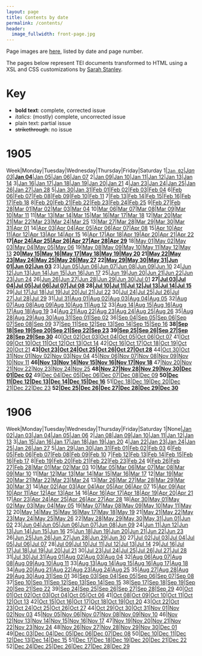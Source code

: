 ```yaml
---
layout: page
title: Contents by date
permalink: /contents/
header:
  image_fullwidth: front-page.jpg
---
```

Page images are [here](https://github.com/dig-eg-gaz/page-images), listed by date and page number.

The pages below represent TEI documents transformed to HTML using a XSL and CSS customizations by [Sarah Stanley](https://github.com/scstanley7).

# Key
- **bold text**: complete, corrected issue
- *italics*: (mostly) complete, uncorrected issue
- plain text: partial issue
- ~~strikethrough~~: no issue

# 1905

Week|Monday|Tuesday|Wednesday|Thursday|Friday|Saturday
1|[`Jan 02`](https://cdn.rawgit.com/dig-eg-gaz/content/master/1905-01-02.xml)|[*Jan 03*](https://cdn.rawgit.com/dig-eg-gaz/content/master/1905-01-03.xml)|[**Jan 04**](https://cdn.rawgit.com/dig-eg-gaz/content/master/1905-01-04.xml)|[Jan 05](https://cdn.rawgit.com/dig-eg-gaz/content/master/1905-01-05.xml)|[Jan 06](https://cdn.rawgit.com/dig-eg-gaz/content/master/1905-01-06.xml)|[Jan 07](https://cdn.rawgit.com/dig-eg-gaz/content/master/1905-01-07.xml)
2|[Jan 09](https://cdn.rawgit.com/dig-eg-gaz/content/master/1905-01-09.xml)|[Jan 10](https://cdn.rawgit.com/dig-eg-gaz/content/master/1905-01-10.xml)|[Jan 11](https://cdn.rawgit.com/dig-eg-gaz/content/master/1905-01-11.xml)|[Jan 12](https://cdn.rawgit.com/dig-eg-gaz/content/master/1905-01-12.xml)|[Jan 13](https://cdn.rawgit.com/dig-eg-gaz/content/master/1905-01-13.xml)|[Jan 14](https://cdn.rawgit.com/dig-eg-gaz/content/master/1905-01-14.xml)
3|[Jan 16](https://cdn.rawgit.com/dig-eg-gaz/content/master/1905-01-16.xml)|[Jan 17](https://cdn.rawgit.com/dig-eg-gaz/content/master/1905-01-17.xml)|[Jan 18](https://cdn.rawgit.com/dig-eg-gaz/content/master/1905-01-18.xml)|[Jan 19](https://cdn.rawgit.com/dig-eg-gaz/content/master/1905-01-19.xml)|[Jan 20](https://cdn.rawgit.com/dig-eg-gaz/content/master/1905-01-20.xml)|[Jan 21](https://cdn.rawgit.com/dig-eg-gaz/content/master/1905-01-21.xml)
4|[Jan 23](https://cdn.rawgit.com/dig-eg-gaz/content/master/1905-01-23.xml)|[Jan 24](https://cdn.rawgit.com/dig-eg-gaz/content/master/1905-01-24.xml)|[Jan 25](https://cdn.rawgit.com/dig-eg-gaz/content/master/1905-01-25.xml)|[Jan 26](https://cdn.rawgit.com/dig-eg-gaz/content/master/1905-01-26.xml)|[Jan 27](https://cdn.rawgit.com/dig-eg-gaz/content/master/1905-01-27.xml)|[Jan 28](https://cdn.rawgit.com/dig-eg-gaz/content/master/1905-01-28.xml)
5|[Jan 30](https://cdn.rawgit.com/dig-eg-gaz/content/master/1905-01-30.xml)|[Jan 31](https://cdn.rawgit.com/dig-eg-gaz/content/master/1905-01-31.xml)|[Feb 01](https://cdn.rawgit.com/dig-eg-gaz/content/master/1905-02-01.xml)|[Feb 02](https://cdn.rawgit.com/dig-eg-gaz/content/master/1905-02-02.xml)|[Feb 03](https://cdn.rawgit.com/dig-eg-gaz/content/master/1905-02-03.xml)|[Feb 04](https://cdn.rawgit.com/dig-eg-gaz/content/master/1905-02-04.xml)
6|[Feb 06](https://cdn.rawgit.com/dig-eg-gaz/content/master/1905-02-06.xml)|[Feb 07](https://cdn.rawgit.com/dig-eg-gaz/content/master/1905-02-07.xml)|[Feb 08](https://cdn.rawgit.com/dig-eg-gaz/content/master/1905-02-08.xml)|[Feb 09](https://cdn.rawgit.com/dig-eg-gaz/content/master/1905-02-09.xml)|[Feb 10](https://cdn.rawgit.com/dig-eg-gaz/content/master/1905-02-10.xml)|[Feb 11](https://cdn.rawgit.com/dig-eg-gaz/content/master/1905-02-11.xml)
7|[Feb 13](https://cdn.rawgit.com/dig-eg-gaz/content/master/1905-02-13.xml)|[Feb 14](https://cdn.rawgit.com/dig-eg-gaz/content/master/1905-02-14.xml)|[Feb 15](https://cdn.rawgit.com/dig-eg-gaz/content/master/1905-02-15.xml)|[Feb 16](https://cdn.rawgit.com/dig-eg-gaz/content/master/1905-02-16.xml)|[Feb 17](https://cdn.rawgit.com/dig-eg-gaz/content/master/1905-02-17.xml)|[Feb 18](https://cdn.rawgit.com/dig-eg-gaz/content/master/1905-02-18.xml)
8|[Feb 20](https://cdn.rawgit.com/dig-eg-gaz/content/master/1905-02-20.xml)|[Feb 21](https://cdn.rawgit.com/dig-eg-gaz/content/master/1905-02-21.xml)|[Feb 22](https://cdn.rawgit.com/dig-eg-gaz/content/master/1905-02-22.xml)|[Feb 23](https://cdn.rawgit.com/dig-eg-gaz/content/master/1905-02-23.xml)|[Feb 24](https://cdn.rawgit.com/dig-eg-gaz/content/master/1905-02-24.xml)|[Feb 25](https://cdn.rawgit.com/dig-eg-gaz/content/master/1905-02-25.xml)
9|[Feb 27](https://cdn.rawgit.com/dig-eg-gaz/content/master/1905-02-27.xml)|[Feb 28](https://cdn.rawgit.com/dig-eg-gaz/content/master/1905-02-28.xml)|[Mar 01](https://cdn.rawgit.com/dig-eg-gaz/content/master/1905-03-01.xml)|[Mar 02](https://cdn.rawgit.com/dig-eg-gaz/content/master/1905-03-02.xml)|[Mar 03](https://cdn.rawgit.com/dig-eg-gaz/content/master/1905-03-03.xml)|[Mar 04](https://cdn.rawgit.com/dig-eg-gaz/content/master/1905-03-04.xml)
10|[Mar 06](https://cdn.rawgit.com/dig-eg-gaz/content/master/1905-03-06.xml)|[Mar 07](https://cdn.rawgit.com/dig-eg-gaz/content/master/1905-03-07.xml)|[Mar 08](https://cdn.rawgit.com/dig-eg-gaz/content/master/1905-03-08.xml)|[Mar 09](https://cdn.rawgit.com/dig-eg-gaz/content/master/1905-03-09.xml)|[Mar 10](https://cdn.rawgit.com/dig-eg-gaz/content/master/1905-03-10.xml)|[Mar 11](https://cdn.rawgit.com/dig-eg-gaz/content/master/1905-03-11.xml)
11|[Mar 13](https://cdn.rawgit.com/dig-eg-gaz/content/master/1905-03-13.xml)|[Mar 14](https://cdn.rawgit.com/dig-eg-gaz/content/master/1905-03-14.xml)|[Mar 15](https://cdn.rawgit.com/dig-eg-gaz/content/master/1905-03-15.xml)|[Mar 16](https://cdn.rawgit.com/dig-eg-gaz/content/master/1905-03-16.xml)|[Mar 17](https://cdn.rawgit.com/dig-eg-gaz/content/master/1905-03-17.xml)|[Mar 18](https://cdn.rawgit.com/dig-eg-gaz/content/master/1905-03-18.xml)
12|[Mar 20](https://cdn.rawgit.com/dig-eg-gaz/content/master/1905-03-20.xml)|[Mar 21](https://cdn.rawgit.com/dig-eg-gaz/content/master/1905-03-21.xml)|[Mar 22](https://cdn.rawgit.com/dig-eg-gaz/content/master/1905-03-22.xml)|[Mar 23](https://cdn.rawgit.com/dig-eg-gaz/content/master/1905-03-23.xml)|[Mar 24](https://cdn.rawgit.com/dig-eg-gaz/content/master/1905-03-24.xml)|[Mar 25](https://cdn.rawgit.com/dig-eg-gaz/content/master/1905-03-25.xml)
13|[Mar 27](https://cdn.rawgit.com/dig-eg-gaz/content/master/1905-03-27.xml)|[Mar 28](https://cdn.rawgit.com/dig-eg-gaz/content/master/1905-03-28.xml)|[Mar 29](https://cdn.rawgit.com/dig-eg-gaz/content/master/1905-03-29.xml)|[Mar 30](https://cdn.rawgit.com/dig-eg-gaz/content/master/1905-03-30.xml)|[Mar 31](https://cdn.rawgit.com/dig-eg-gaz/content/master/1905-03-31.xml)|[Apr 01](https://cdn.rawgit.com/dig-eg-gaz/content/master/1905-04-01.xml)
14|[Apr 03](https://cdn.rawgit.com/dig-eg-gaz/content/master/1905-04-03.xml)|[Apr 04](https://cdn.rawgit.com/dig-eg-gaz/content/master/1905-04-04.xml)|[Apr 05](https://cdn.rawgit.com/dig-eg-gaz/content/master/1905-04-05.xml)|[Apr 06](https://cdn.rawgit.com/dig-eg-gaz/content/master/1905-04-06.xml)|[Apr 07](https://cdn.rawgit.com/dig-eg-gaz/content/master/1905-04-07.xml)|[Apr 08](https://cdn.rawgit.com/dig-eg-gaz/content/master/1905-04-08.xml)
15|[Apr 10](https://cdn.rawgit.com/dig-eg-gaz/content/master/1905-04-10.xml)|[Apr 11](https://cdn.rawgit.com/dig-eg-gaz/content/master/1905-04-11.xml)|[Apr 12](https://cdn.rawgit.com/dig-eg-gaz/content/master/1905-04-12.xml)|[Apr 13](https://cdn.rawgit.com/dig-eg-gaz/content/master/1905-04-13.xml)|[Apr 14](https://cdn.rawgit.com/dig-eg-gaz/content/master/1905-04-14.xml)|[Apr 15](https://cdn.rawgit.com/dig-eg-gaz/content/master/1905-04-15.xml)
16|[Apr 17](https://cdn.rawgit.com/dig-eg-gaz/content/master/1905-04-17.xml)|[Apr 18](https://cdn.rawgit.com/dig-eg-gaz/content/master/1905-04-18.xml)|[Apr 19](https://cdn.rawgit.com/dig-eg-gaz/content/master/1905-04-19.xml)|[Apr 20](https://cdn.rawgit.com/dig-eg-gaz/content/master/1905-04-20.xml)|[Apr 21](https://cdn.rawgit.com/dig-eg-gaz/content/master/1905-04-21.xml)|[Apr 22](https://cdn.rawgit.com/dig-eg-gaz/content/master/1905-04-22.xml)
**17|[Apr 24](https://cdn.rawgit.com/dig-eg-gaz/content/master/1905-04-24.xml)|[Apr 25](https://cdn.rawgit.com/dig-eg-gaz/content/master/1905-04-25.xml)|[Apr 26](https://cdn.rawgit.com/dig-eg-gaz/content/master/1905-04-26.xml)|[Apr 27](https://cdn.rawgit.com/dig-eg-gaz/content/master/1905-04-27.xml)|[Apr 28](https://cdn.rawgit.com/dig-eg-gaz/content/master/1905-04-28.xml)|[Apr 29](https://cdn.rawgit.com/dig-eg-gaz/content/master/1905-04-29.xml)**
18|[May 01](https://cdn.rawgit.com/dig-eg-gaz/content/master/1905-05-01.xml)|[May 02](https://cdn.rawgit.com/dig-eg-gaz/content/master/1905-05-02.xml)|[May 03](https://cdn.rawgit.com/dig-eg-gaz/content/master/1905-05-03.xml)|[May 04](https://cdn.rawgit.com/dig-eg-gaz/content/master/1905-05-04.xml)|[May 05](https://cdn.rawgit.com/dig-eg-gaz/content/master/1905-05-05.xml)|[May 06](https://cdn.rawgit.com/dig-eg-gaz/content/master/1905-05-06.xml)
19|[May 08](https://cdn.rawgit.com/dig-eg-gaz/content/master/1905-05-08.xml)|[May 09](https://cdn.rawgit.com/dig-eg-gaz/content/master/1905-05-09.xml)|[May 10](https://cdn.rawgit.com/dig-eg-gaz/content/master/1905-05-10.xml)|[May 11](https://cdn.rawgit.com/dig-eg-gaz/content/master/1905-05-11.xml)|[May 12](https://cdn.rawgit.com/dig-eg-gaz/content/master/1905-05-12.xml)|[May 13](https://cdn.rawgit.com/dig-eg-gaz/content/master/1905-05-13.xml)
**20|[May 15](https://cdn.rawgit.com/dig-eg-gaz/content/master/1905-05-15.xml)|[May 16](https://cdn.rawgit.com/dig-eg-gaz/content/master/1905-05-16.xml)|[May 17](https://cdn.rawgit.com/dig-eg-gaz/content/master/1905-05-17.xml)|[May 18](https://cdn.rawgit.com/dig-eg-gaz/content/master/1905-05-18.xml)|[May 19](https://cdn.rawgit.com/dig-eg-gaz/content/master/1905-05-19.xml)|[May 20](https://cdn.rawgit.com/dig-eg-gaz/content/master/1905-05-20.xml)
21|[May 22](https://cdn.rawgit.com/dig-eg-gaz/content/master/1905-05-22.xml)|[May 23](https://cdn.rawgit.com/dig-eg-gaz/content/master/1905-05-23.xml)|[May 24](https://cdn.rawgit.com/dig-eg-gaz/content/master/1905-05-24.xml)|[May 25](https://cdn.rawgit.com/dig-eg-gaz/content/master/1905-05-25.xml)|[May 26](https://cdn.rawgit.com/dig-eg-gaz/content/master/1905-05-26.xml)|[May 27](https://cdn.rawgit.com/dig-eg-gaz/content/master/1905-05-27.xml)
22|[May 29](https://cdn.rawgit.com/dig-eg-gaz/content/master/1905-05-29.xml)|[May 30](https://cdn.rawgit.com/dig-eg-gaz/content/master/1905-05-30.xml)|[May 31](https://cdn.rawgit.com/dig-eg-gaz/content/master/1905-05-31.xml)|[Jun 01](https://cdn.rawgit.com/dig-eg-gaz/content/master/1905-06-01.xml)|[Jun 02](https://cdn.rawgit.com/dig-eg-gaz/content/master/1905-06-02.xml)|[Jun 03](https://cdn.rawgit.com/dig-eg-gaz/content/master/1905-06-03.xml)**
23|[Jun 05](https://cdn.rawgit.com/dig-eg-gaz/content/master/1905-06-05.xml)|[Jun 06](https://cdn.rawgit.com/dig-eg-gaz/content/master/1905-06-06.xml)|[Jun 07](https://cdn.rawgit.com/dig-eg-gaz/content/master/1905-06-07.xml)|[Jun 08](https://cdn.rawgit.com/dig-eg-gaz/content/master/1905-06-08.xml)|[Jun 09](https://cdn.rawgit.com/dig-eg-gaz/content/master/1905-06-09.xml)|[Jun 10](https://cdn.rawgit.com/dig-eg-gaz/content/master/1905-06-10.xml)
24|[Jun 12](https://cdn.rawgit.com/dig-eg-gaz/content/master/1905-06-12.xml)|[Jun 13](https://cdn.rawgit.com/dig-eg-gaz/content/master/1905-06-13.xml)|[Jun 14](https://cdn.rawgit.com/dig-eg-gaz/content/master/1905-06-14.xml)|[Jun 15](https://cdn.rawgit.com/dig-eg-gaz/content/master/1905-06-15.xml)|[Jun 16](https://cdn.rawgit.com/dig-eg-gaz/content/master/1905-06-16.xml)|[Jun 17](https://cdn.rawgit.com/dig-eg-gaz/content/master/1905-06-17.xml)
25|[Jun 19](https://cdn.rawgit.com/dig-eg-gaz/content/master/1905-06-19.xml)|[Jun 20](https://cdn.rawgit.com/dig-eg-gaz/content/master/1905-06-20.xml)|[Jun 21](https://cdn.rawgit.com/dig-eg-gaz/content/master/1905-06-21.xml)|[Jun 22](https://cdn.rawgit.com/dig-eg-gaz/content/master/1905-06-22.xml)|[Jun 23](https://cdn.rawgit.com/dig-eg-gaz/content/master/1905-06-23.xml)|[Jun 24](https://cdn.rawgit.com/dig-eg-gaz/content/master/1905-06-24.xml)
26|[Jun 26](https://cdn.rawgit.com/dig-eg-gaz/content/master/1905-06-26.xml)|[Jun 27](https://cdn.rawgit.com/dig-eg-gaz/content/master/1905-06-27.xml)|[Jun 28](https://cdn.rawgit.com/dig-eg-gaz/content/master/1905-06-28.xml)|[Jun 29](https://cdn.rawgit.com/dig-eg-gaz/content/master/1905-06-29.xml)|[Jun 30](https://cdn.rawgit.com/dig-eg-gaz/content/master/1905-06-30.xml)|[Jul 01](https://cdn.rawgit.com/dig-eg-gaz/content/master/1905-07-01.xml)
**27|[Jul 03](https://cdn.rawgit.com/dig-eg-gaz/content/master/1905-07-03.xml)|[Jul 04](https://cdn.rawgit.com/dig-eg-gaz/content/master/1905-07-04.xml)|[Jul 05](https://cdn.rawgit.com/dig-eg-gaz/content/master/1905-07-05.xml)|[Jul 06](https://cdn.rawgit.com/dig-eg-gaz/content/master/1905-07-06.xml)|[Jul 07](https://cdn.rawgit.com/dig-eg-gaz/content/master/1905-07-07.xml)|[Jul 08](https://cdn.rawgit.com/dig-eg-gaz/content/master/1905-07-08.xml)
28|[Jul 10](https://cdn.rawgit.com/dig-eg-gaz/content/master/1905-07-10.xml)|[Jul 11](https://cdn.rawgit.com/dig-eg-gaz/content/master/1905-07-11.xml)|[Jul 12](https://cdn.rawgit.com/dig-eg-gaz/content/master/1905-07-12.xml)|[Jul 13](https://cdn.rawgit.com/dig-eg-gaz/content/master/1905-07-13.xml)|[Jul 14](https://cdn.rawgit.com/dig-eg-gaz/content/master/1905-07-14.xml)|[Jul 15](https://cdn.rawgit.com/dig-eg-gaz/content/master/1905-07-15.xml)**
29|[Jul 17](https://cdn.rawgit.com/dig-eg-gaz/content/master/1905-07-17.xml)|[Jul 18](https://cdn.rawgit.com/dig-eg-gaz/content/master/1905-07-18.xml)|[Jul 19](https://cdn.rawgit.com/dig-eg-gaz/content/master/1905-07-19.xml)|[Jul 20](https://cdn.rawgit.com/dig-eg-gaz/content/master/1905-07-20.xml)|[Jul 21](https://cdn.rawgit.com/dig-eg-gaz/content/master/1905-07-21.xml)|[Jul 22](https://cdn.rawgit.com/dig-eg-gaz/content/master/1905-07-22.xml)
30|[Jul 24](https://cdn.rawgit.com/dig-eg-gaz/content/master/1905-07-24.xml)|[Jul 25](https://cdn.rawgit.com/dig-eg-gaz/content/master/1905-07-25.xml)|[Jul 26](https://cdn.rawgit.com/dig-eg-gaz/content/master/1905-07-26.xml)|[Jul 27](https://cdn.rawgit.com/dig-eg-gaz/content/master/1905-07-27.xml)|[Jul 28](https://cdn.rawgit.com/dig-eg-gaz/content/master/1905-07-28.xml)|[Jul 29](https://cdn.rawgit.com/dig-eg-gaz/content/master/1905-07-29.xml)
31|[Jul 31](https://cdn.rawgit.com/dig-eg-gaz/content/master/1905-07-31.xml)|[Aug 01](https://cdn.rawgit.com/dig-eg-gaz/content/master/1905-08-01.xml)|[Aug 02](https://cdn.rawgit.com/dig-eg-gaz/content/master/1905-08-02.xml)|[Aug 03](https://cdn.rawgit.com/dig-eg-gaz/content/master/1905-08-03.xml)|[Aug 04](https://cdn.rawgit.com/dig-eg-gaz/content/master/1905-08-04.xml)|[Aug 05](https://cdn.rawgit.com/dig-eg-gaz/content/master/1905-08-05.xml)
32|[Aug 07](https://cdn.rawgit.com/dig-eg-gaz/content/master/1905-08-07.xml)|[Aug 08](https://cdn.rawgit.com/dig-eg-gaz/content/master/1905-08-08.xml)|[Aug 09](https://cdn.rawgit.com/dig-eg-gaz/content/master/1905-08-09.xml)|[Aug 10](https://cdn.rawgit.com/dig-eg-gaz/content/master/1905-08-10.xml)|[Aug 11](https://cdn.rawgit.com/dig-eg-gaz/content/master/1905-08-11.xml)|[Aug 12](https://cdn.rawgit.com/dig-eg-gaz/content/master/1905-08-12.xml)
33|[Aug 14](https://cdn.rawgit.com/dig-eg-gaz/content/master/1905-08-14.xml)|[Aug 15](https://cdn.rawgit.com/dig-eg-gaz/content/master/1905-08-15.xml)|[Aug 16](https://cdn.rawgit.com/dig-eg-gaz/content/master/1905-08-16.xml)|[Aug 17](https://cdn.rawgit.com/dig-eg-gaz/content/master/1905-08-17.xml)|[Aug 18](https://cdn.rawgit.com/dig-eg-gaz/content/master/1905-08-18.xml)|[Aug 19](https://cdn.rawgit.com/dig-eg-gaz/content/master/1905-08-19.xml)
34|[Aug 21](https://cdn.rawgit.com/dig-eg-gaz/content/master/1905-08-21.xml)|[Aug 22](https://cdn.rawgit.com/dig-eg-gaz/content/master/1905-08-22.xml)|[Aug 23](https://cdn.rawgit.com/dig-eg-gaz/content/master/1905-08-23.xml)|[Aug 24](https://cdn.rawgit.com/dig-eg-gaz/content/master/1905-08-24.xml)|[Aug 25](https://cdn.rawgit.com/dig-eg-gaz/content/master/1905-08-25.xml)|[Aug 26](https://cdn.rawgit.com/dig-eg-gaz/content/master/1905-08-26.xml)
35|[Aug 28](https://cdn.rawgit.com/dig-eg-gaz/content/master/1905-08-28.xml)|[Aug 29](https://cdn.rawgit.com/dig-eg-gaz/content/master/1905-08-29.xml)|[Aug 30](https://cdn.rawgit.com/dig-eg-gaz/content/master/1905-08-30.xml)|[Aug 31](https://cdn.rawgit.com/dig-eg-gaz/content/master/1905-08-31.xml)|[Sep 01](https://cdn.rawgit.com/dig-eg-gaz/content/master/1905-09-01.xml)|[Sep 02](https://cdn.rawgit.com/dig-eg-gaz/content/master/1905-09-02.xml)
36|[Sep 04](https://cdn.rawgit.com/dig-eg-gaz/content/master/1905-09-04.xml)|[Sep 05](https://cdn.rawgit.com/dig-eg-gaz/content/master/1905-09-05.xml)|[Sep 06](https://cdn.rawgit.com/dig-eg-gaz/content/master/1905-09-06.xml)|[Sep 07](https://cdn.rawgit.com/dig-eg-gaz/content/master/1905-09-07.xml)|[Sep 08](https://cdn.rawgit.com/dig-eg-gaz/content/master/1905-09-08.xml)|[Sep 09](https://cdn.rawgit.com/dig-eg-gaz/content/master/1905-09-09.xml)
37|[Sep 11](https://cdn.rawgit.com/dig-eg-gaz/content/master/1905-09-11.xml)|[Sep 12](https://cdn.rawgit.com/dig-eg-gaz/content/master/1905-09-12.xml)|[Sep 13](https://cdn.rawgit.com/dig-eg-gaz/content/master/1905-09-13.xml)|[Sep 14](https://cdn.rawgit.com/dig-eg-gaz/content/master/1905-09-14.xml)|[Sep 15](https://cdn.rawgit.com/dig-eg-gaz/content/master/1905-09-15.xml)|[Sep 16](https://cdn.rawgit.com/dig-eg-gaz/content/master/1905-09-16.xml)
**38|[Sep 18](https://cdn.rawgit.com/dig-eg-gaz/content/master/1905-09-18.xml)|[Sep 19](https://cdn.rawgit.com/dig-eg-gaz/content/master/1905-09-19.xml)|[Sep 20](https://cdn.rawgit.com/dig-eg-gaz/content/master/1905-09-20.xml)|[Sep 21](https://cdn.rawgit.com/dig-eg-gaz/content/master/1905-09-21.xml)|[Sep 22](https://cdn.rawgit.com/dig-eg-gaz/content/master/1905-09-22.xml)|[Sep 23](https://cdn.rawgit.com/dig-eg-gaz/content/master/1905-09-23.xml)
39|[Sep 25](https://cdn.rawgit.com/dig-eg-gaz/content/master/1905-09-25.xml)|[Sep 26](https://cdn.rawgit.com/dig-eg-gaz/content/master/1905-09-26.xml)|[Sep 27](https://cdn.rawgit.com/dig-eg-gaz/content/master/1905-09-27.xml)|[Sep 28](https://cdn.rawgit.com/dig-eg-gaz/content/master/1905-09-28.xml)|[Sep 29](https://cdn.rawgit.com/dig-eg-gaz/content/master/1905-09-29.xml)|[Sep 30](https://cdn.rawgit.com/dig-eg-gaz/content/master/1905-09-30.xml)**
40|[Oct 02](https://cdn.rawgit.com/dig-eg-gaz/content/master/1905-10-02.xml)|[Oct 03](https://cdn.rawgit.com/dig-eg-gaz/content/master/1905-10-03.xml)|[Oct 04](https://cdn.rawgit.com/dig-eg-gaz/content/master/1905-10-04.xml)|[Oct 05](https://cdn.rawgit.com/dig-eg-gaz/content/master/1905-10-05.xml)|[Oct 06](https://cdn.rawgit.com/dig-eg-gaz/content/master/1905-10-06.xml)|[Oct 07](https://cdn.rawgit.com/dig-eg-gaz/content/master/1905-10-07.xml)
41|[Oct 09](https://cdn.rawgit.com/dig-eg-gaz/content/master/1905-10-09.xml)|[Oct 10](https://cdn.rawgit.com/dig-eg-gaz/content/master/1905-10-10.xml)|[Oct 11](https://cdn.rawgit.com/dig-eg-gaz/content/master/1905-10-11.xml)|[Oct 12](https://cdn.rawgit.com/dig-eg-gaz/content/master/1905-10-12.xml)|[Oct 13](https://cdn.rawgit.com/dig-eg-gaz/content/master/1905-10-13.xml)|[Oct 14](https://cdn.rawgit.com/dig-eg-gaz/content/master/1905-10-14.xml)
42|[Oct 16](https://cdn.rawgit.com/dig-eg-gaz/content/master/1905-10-16.xml)|[Oct 17](https://cdn.rawgit.com/dig-eg-gaz/content/master/1905-10-17.xml)|[Oct 18](https://cdn.rawgit.com/dig-eg-gaz/content/master/1905-10-18.xml)|[Oct 19](https://cdn.rawgit.com/dig-eg-gaz/content/master/1905-10-19.xml)|[Oct 20](https://cdn.rawgit.com/dig-eg-gaz/content/master/1905-10-20.xml)|[Oct 21](https://cdn.rawgit.com/dig-eg-gaz/content/master/1905-10-21.xml)
**43|[Oct 23](https://cdn.rawgit.com/dig-eg-gaz/content/master/1905-10-23.xml)|[Oct 24](https://cdn.rawgit.com/dig-eg-gaz/content/master/1905-10-24.xml)|[Oct 25](https://cdn.rawgit.com/dig-eg-gaz/content/master/1905-10-25.xml)|[Oct 26](https://cdn.rawgit.com/dig-eg-gaz/content/master/1905-10-26.xml)|[Oct 27](https://cdn.rawgit.com/dig-eg-gaz/content/master/1905-10-27.xml)|[Oct 28](https://cdn.rawgit.com/dig-eg-gaz/content/master/1905-10-28.xml)**
44|[Oct 30](https://cdn.rawgit.com/dig-eg-gaz/content/master/1905-10-30.xml)|[Oct 31](https://cdn.rawgit.com/dig-eg-gaz/content/master/1905-10-31.xml)|[Nov 01](https://cdn.rawgit.com/dig-eg-gaz/content/master/1905-11-01.xml)|[Nov 02](https://cdn.rawgit.com/dig-eg-gaz/content/master/1905-11-02.xml)|[Nov 03](https://cdn.rawgit.com/dig-eg-gaz/content/master/1905-11-03.xml)|[Nov 04](https://cdn.rawgit.com/dig-eg-gaz/content/master/1905-11-04.xml)
45|[Nov 06](https://cdn.rawgit.com/dig-eg-gaz/content/master/1905-11-06.xml)|[Nov 07](https://cdn.rawgit.com/dig-eg-gaz/content/master/1905-11-07.xml)|[Nov 08](https://cdn.rawgit.com/dig-eg-gaz/content/master/1905-11-08.xml)|[Nov 09](https://cdn.rawgit.com/dig-eg-gaz/content/master/1905-11-09.xml)|[Nov 10](https://cdn.rawgit.com/dig-eg-gaz/content/master/1905-11-10.xml)|[Nov 11](https://cdn.rawgit.com/dig-eg-gaz/content/master/1905-11-11.xml)
**46|[Nov 13](https://cdn.rawgit.com/dig-eg-gaz/content/master/1905-11-13.xml)|[Nov 14](https://cdn.rawgit.com/dig-eg-gaz/content/master/1905-11-14.xml)|[Nov 15](https://cdn.rawgit.com/dig-eg-gaz/content/master/1905-11-15.xml)|[Nov 16](https://cdn.rawgit.com/dig-eg-gaz/content/master/1905-11-16.xml)|[Nov 17](https://cdn.rawgit.com/dig-eg-gaz/content/master/1905-11-17.xml)|[Nov 18](https://cdn.rawgit.com/dig-eg-gaz/content/master/1905-11-18.xml)**
47|[Nov 20](https://cdn.rawgit.com/dig-eg-gaz/content/master/1905-11-20.xml)|[Nov 21](https://cdn.rawgit.com/dig-eg-gaz/content/master/1905-11-21.xml)|[Nov 22](https://cdn.rawgit.com/dig-eg-gaz/content/master/1905-11-22.xml)|[Nov 23](https://cdn.rawgit.com/dig-eg-gaz/content/master/1905-11-23.xml)|[Nov 24](https://cdn.rawgit.com/dig-eg-gaz/content/master/1905-11-24.xml)|[Nov 25](https://cdn.rawgit.com/dig-eg-gaz/content/master/1905-11-25.xml)
**48|[Nov 27](https://cdn.rawgit.com/dig-eg-gaz/content/master/1905-11-27.xml)|[Nov 28](https://cdn.rawgit.com/dig-eg-gaz/content/master/1905-11-28.xml)|[Nov 29](https://cdn.rawgit.com/dig-eg-gaz/content/master/1905-11-29.xml)|[Nov 30](https://cdn.rawgit.com/dig-eg-gaz/content/master/1905-11-30.xml)|[Dec 01](https://cdn.rawgit.com/dig-eg-gaz/content/master/1905-12-01.xml)|[Dec 02](https://cdn.rawgit.com/dig-eg-gaz/content/master/1905-12-02.xml)**
49|[Dec 04](https://cdn.rawgit.com/dig-eg-gaz/content/master/1905-12-04.xml)|[Dec 05](https://cdn.rawgit.com/dig-eg-gaz/content/master/1905-12-05.xml)|[Dec 06](https://cdn.rawgit.com/dig-eg-gaz/content/master/1905-12-06.xml)|[Dec 07](https://cdn.rawgit.com/dig-eg-gaz/content/master/1905-12-07.xml)|[Dec 08](https://cdn.rawgit.com/dig-eg-gaz/content/master/1905-12-08.xml)|[Dec 09](https://cdn.rawgit.com/dig-eg-gaz/content/master/1905-12-09.xml)
**50|[Dec 11](https://cdn.rawgit.com/dig-eg-gaz/content/master/1905-12-11.xml)|[Dec 12](https://cdn.rawgit.com/dig-eg-gaz/content/master/1905-12-12.xml)|[Dec 13](https://cdn.rawgit.com/dig-eg-gaz/content/master/1905-12-13.xml)|[Dec 14](https://cdn.rawgit.com/dig-eg-gaz/content/master/1905-12-14.xml)|[Dec 15](https://cdn.rawgit.com/dig-eg-gaz/content/master/1905-12-15.xml)|[Dec 16](https://cdn.rawgit.com/dig-eg-gaz/content/master/1905-12-16.xml)**
51|[Dec 18](https://cdn.rawgit.com/dig-eg-gaz/content/master/1905-12-18.xml)|[Dec 19](https://cdn.rawgit.com/dig-eg-gaz/content/master/1905-12-19.xml)|[Dec 20](https://cdn.rawgit.com/dig-eg-gaz/content/master/1905-12-20.xml)|[Dec 21](https://cdn.rawgit.com/dig-eg-gaz/content/master/1905-12-21.xml)|[Dec 22](https://cdn.rawgit.com/dig-eg-gaz/content/master/1905-12-22.xml)|[Dec 23](https://cdn.rawgit.com/dig-eg-gaz/content/master/1905-12-23.xml)
**52|[Dec 25](https://cdn.rawgit.com/dig-eg-gaz/content/master/1905-12-25.xml)|[Dec 26](https://cdn.rawgit.com/dig-eg-gaz/content/master/1905-12-26.xml)|[Dec 27](https://cdn.rawgit.com/dig-eg-gaz/content/master/1905-12-27.xml)|[Dec 28](https://cdn.rawgit.com/dig-eg-gaz/content/master/1905-12-28.xml)|[Dec 29](https://cdn.rawgit.com/dig-eg-gaz/content/master/1905-12-29.xml)|[Dec 30](https://cdn.rawgit.com/dig-eg-gaz/content/master/1905-12-30.xml)**

# 1906

Week|Monday|Tuesday|Wednesday|Thursday|Friday|Saturday
1|None|[Jan 02](https://cdn.rawgit.com/dig-eg-gaz/content/master/1906-01-02.xml)|[Jan 03](https://cdn.rawgit.com/dig-eg-gaz/content/master/1906-01-03.xml)|[Jan 04](https://cdn.rawgit.com/dig-eg-gaz/content/master/1906-01-04.xml)|[Jan 05](https://cdn.rawgit.com/dig-eg-gaz/content/master/1906-01-05.xml)|[Jan 06](https://cdn.rawgit.com/dig-eg-gaz/content/master/1906-01-06.xml)
2|[Jan 08](https://cdn.rawgit.com/dig-eg-gaz/content/master/1906-01-08.xml)|[Jan 09](https://cdn.rawgit.com/dig-eg-gaz/content/master/1906-01-09.xml)|[Jan 10](https://cdn.rawgit.com/dig-eg-gaz/content/master/1906-01-10.xml)|[Jan 11](https://cdn.rawgit.com/dig-eg-gaz/content/master/1906-01-11.xml)|[Jan 12](https://cdn.rawgit.com/dig-eg-gaz/content/master/1906-01-12.xml)|[Jan 13](https://cdn.rawgit.com/dig-eg-gaz/content/master/1906-01-13.xml)
3|[Jan 15](https://cdn.rawgit.com/dig-eg-gaz/content/master/1906-01-15.xml)|[Jan 16](https://cdn.rawgit.com/dig-eg-gaz/content/master/1906-01-16.xml)|[Jan 17](https://cdn.rawgit.com/dig-eg-gaz/content/master/1906-01-17.xml)|[Jan 18](https://cdn.rawgit.com/dig-eg-gaz/content/master/1906-01-18.xml)|[Jan 19](https://cdn.rawgit.com/dig-eg-gaz/content/master/1906-01-19.xml)|[Jan 20](https://cdn.rawgit.com/dig-eg-gaz/content/master/1906-01-20.xml)
4|[Jan 22](https://cdn.rawgit.com/dig-eg-gaz/content/master/1906-01-22.xml)|[Jan 23](https://cdn.rawgit.com/dig-eg-gaz/content/master/1906-01-23.xml)|[Jan 24](https://cdn.rawgit.com/dig-eg-gaz/content/master/1906-01-24.xml)|[Jan 25](https://cdn.rawgit.com/dig-eg-gaz/content/master/1906-01-25.xml)|[Jan 26](https://cdn.rawgit.com/dig-eg-gaz/content/master/1906-01-26.xml)|[Jan 27](https://cdn.rawgit.com/dig-eg-gaz/content/master/1906-01-27.xml)
5|[Jan 29](https://cdn.rawgit.com/dig-eg-gaz/content/master/1906-01-29.xml)|[Jan 30](https://cdn.rawgit.com/dig-eg-gaz/content/master/1906-01-30.xml)|[Jan 31](https://cdn.rawgit.com/dig-eg-gaz/content/master/1906-01-31.xml)|[Feb 01](https://cdn.rawgit.com/dig-eg-gaz/content/master/1906-02-01.xml)|[Feb 02](https://cdn.rawgit.com/dig-eg-gaz/content/master/1906-02-02.xml)|[Feb 03](https://cdn.rawgit.com/dig-eg-gaz/content/master/1906-02-03.xml)
6|[Feb 05](https://cdn.rawgit.com/dig-eg-gaz/content/master/1906-02-05.xml)|[Feb 06](https://cdn.rawgit.com/dig-eg-gaz/content/master/1906-02-06.xml)|[Feb 07](https://cdn.rawgit.com/dig-eg-gaz/content/master/1906-02-07.xml)|[Feb 08](https://cdn.rawgit.com/dig-eg-gaz/content/master/1906-02-08.xml)|[Feb 09](https://cdn.rawgit.com/dig-eg-gaz/content/master/1906-02-09.xml)|[Feb 10](https://cdn.rawgit.com/dig-eg-gaz/content/master/1906-02-10.xml)
7|[Feb 12](https://cdn.rawgit.com/dig-eg-gaz/content/master/1906-02-12.xml)|[Feb 13](https://cdn.rawgit.com/dig-eg-gaz/content/master/1906-02-13.xml)|[Feb 14](https://cdn.rawgit.com/dig-eg-gaz/content/master/1906-02-14.xml)|[Feb 15](https://cdn.rawgit.com/dig-eg-gaz/content/master/1906-02-15.xml)|[Feb 16](https://cdn.rawgit.com/dig-eg-gaz/content/master/1906-02-16.xml)|[Feb 17](https://cdn.rawgit.com/dig-eg-gaz/content/master/1906-02-17.xml)
8|[Feb 19](https://cdn.rawgit.com/dig-eg-gaz/content/master/1906-02-19.xml)|[Feb 20](https://cdn.rawgit.com/dig-eg-gaz/content/master/1906-02-20.xml)|[Feb 21](https://cdn.rawgit.com/dig-eg-gaz/content/master/1906-02-21.xml)|[Feb 22](https://cdn.rawgit.com/dig-eg-gaz/content/master/1906-02-22.xml)|[Feb 23](https://cdn.rawgit.com/dig-eg-gaz/content/master/1906-02-23.xml)|[Feb 24](https://cdn.rawgit.com/dig-eg-gaz/content/master/1906-02-24.xml)
9|[Feb 26](https://cdn.rawgit.com/dig-eg-gaz/content/master/1906-02-26.xml)|[Feb 27](https://cdn.rawgit.com/dig-eg-gaz/content/master/1906-02-27.xml)|[Feb 28](https://cdn.rawgit.com/dig-eg-gaz/content/master/1906-02-28.xml)|[Mar 01](https://cdn.rawgit.com/dig-eg-gaz/content/master/1906-03-01.xml)|[Mar 02](https://cdn.rawgit.com/dig-eg-gaz/content/master/1906-03-02.xml)|[Mar 03](https://cdn.rawgit.com/dig-eg-gaz/content/master/1906-03-03.xml)
10|[Mar 05](https://cdn.rawgit.com/dig-eg-gaz/content/master/1906-03-05.xml)|[Mar 06](https://cdn.rawgit.com/dig-eg-gaz/content/master/1906-03-06.xml)|[Mar 07](https://cdn.rawgit.com/dig-eg-gaz/content/master/1906-03-07.xml)|[Mar 08](https://cdn.rawgit.com/dig-eg-gaz/content/master/1906-03-08.xml)|[Mar 09](https://cdn.rawgit.com/dig-eg-gaz/content/master/1906-03-09.xml)|[Mar 10](https://cdn.rawgit.com/dig-eg-gaz/content/master/1906-03-10.xml)
11|[Mar 12](https://cdn.rawgit.com/dig-eg-gaz/content/master/1906-03-12.xml)|[Mar 13](https://cdn.rawgit.com/dig-eg-gaz/content/master/1906-03-13.xml)|[Mar 14](https://cdn.rawgit.com/dig-eg-gaz/content/master/1906-03-14.xml)|[Mar 15](https://cdn.rawgit.com/dig-eg-gaz/content/master/1906-03-15.xml)|[Mar 16](https://cdn.rawgit.com/dig-eg-gaz/content/master/1906-03-16.xml)|[Mar 17](https://cdn.rawgit.com/dig-eg-gaz/content/master/1906-03-17.xml)
12|[Mar 19](https://cdn.rawgit.com/dig-eg-gaz/content/master/1906-03-19.xml)|[Mar 20](https://cdn.rawgit.com/dig-eg-gaz/content/master/1906-03-20.xml)|[Mar 21](https://cdn.rawgit.com/dig-eg-gaz/content/master/1906-03-21.xml)|[Mar 22](https://cdn.rawgit.com/dig-eg-gaz/content/master/1906-03-22.xml)|[Mar 23](https://cdn.rawgit.com/dig-eg-gaz/content/master/1906-03-23.xml)|[Mar 24](https://cdn.rawgit.com/dig-eg-gaz/content/master/1906-03-24.xml)
13|[Mar 26](https://cdn.rawgit.com/dig-eg-gaz/content/master/1906-03-26.xml)|[Mar 27](https://cdn.rawgit.com/dig-eg-gaz/content/master/1906-03-27.xml)|[Mar 28](https://cdn.rawgit.com/dig-eg-gaz/content/master/1906-03-28.xml)|[Mar 29](https://cdn.rawgit.com/dig-eg-gaz/content/master/1906-03-29.xml)|[Mar 30](https://cdn.rawgit.com/dig-eg-gaz/content/master/1906-03-30.xml)|[Mar 31](https://cdn.rawgit.com/dig-eg-gaz/content/master/1906-03-31.xml)
14|[Apr 02](https://cdn.rawgit.com/dig-eg-gaz/content/master/1906-04-02.xml)|[Apr 03](https://cdn.rawgit.com/dig-eg-gaz/content/master/1906-04-03.xml)|[Apr 04](https://cdn.rawgit.com/dig-eg-gaz/content/master/1906-04-04.xml)|[Apr 05](https://cdn.rawgit.com/dig-eg-gaz/content/master/1906-04-05.xml)|[Apr 06](https://cdn.rawgit.com/dig-eg-gaz/content/master/1906-04-06.xml)|[Apr 07](https://cdn.rawgit.com/dig-eg-gaz/content/master/1906-04-07.xml)
15|[Apr 09](https://cdn.rawgit.com/dig-eg-gaz/content/master/1906-04-09.xml)|[Apr 10](https://cdn.rawgit.com/dig-eg-gaz/content/master/1906-04-10.xml)|[Apr 11](https://cdn.rawgit.com/dig-eg-gaz/content/master/1906-04-11.xml)|[Apr 12](https://cdn.rawgit.com/dig-eg-gaz/content/master/1906-04-12.xml)|[Apr 13](https://cdn.rawgit.com/dig-eg-gaz/content/master/1906-04-13.xml)|[Apr 14](https://cdn.rawgit.com/dig-eg-gaz/content/master/1906-04-14.xml)
16|[Apr 16](https://cdn.rawgit.com/dig-eg-gaz/content/master/1906-04-16.xml)|[Apr 17](https://cdn.rawgit.com/dig-eg-gaz/content/master/1906-04-17.xml)|[Apr 18](https://cdn.rawgit.com/dig-eg-gaz/content/master/1906-04-18.xml)|[Apr 19](https://cdn.rawgit.com/dig-eg-gaz/content/master/1906-04-19.xml)|[Apr 20](https://cdn.rawgit.com/dig-eg-gaz/content/master/1906-04-20.xml)|[Apr 21](https://cdn.rawgit.com/dig-eg-gaz/content/master/1906-04-21.xml)
17|[Apr 23](https://cdn.rawgit.com/dig-eg-gaz/content/master/1906-04-23.xml)|[Apr 24](https://cdn.rawgit.com/dig-eg-gaz/content/master/1906-04-24.xml)|[Apr 25](https://cdn.rawgit.com/dig-eg-gaz/content/master/1906-04-25.xml)|[Apr 26](https://cdn.rawgit.com/dig-eg-gaz/content/master/1906-04-26.xml)|[Apr 27](https://cdn.rawgit.com/dig-eg-gaz/content/master/1906-04-27.xml)|[Apr 28](https://cdn.rawgit.com/dig-eg-gaz/content/master/1906-04-28.xml)
18|[Apr 30](https://cdn.rawgit.com/dig-eg-gaz/content/master/1906-04-30.xml)|[May 01](https://cdn.rawgit.com/dig-eg-gaz/content/master/1906-05-01.xml)|[May 02](https://cdn.rawgit.com/dig-eg-gaz/content/master/1906-05-02.xml)|[May 03](https://cdn.rawgit.com/dig-eg-gaz/content/master/1906-05-03.xml)|[May 04](https://cdn.rawgit.com/dig-eg-gaz/content/master/1906-05-04.xml)|[May 05](https://cdn.rawgit.com/dig-eg-gaz/content/master/1906-05-05.xml)
19|[May 07](https://cdn.rawgit.com/dig-eg-gaz/content/master/1906-05-07.xml)|[May 08](https://cdn.rawgit.com/dig-eg-gaz/content/master/1906-05-08.xml)|[May 09](https://cdn.rawgit.com/dig-eg-gaz/content/master/1906-05-09.xml)|[May 10](https://cdn.rawgit.com/dig-eg-gaz/content/master/1906-05-10.xml)|[May 11](https://cdn.rawgit.com/dig-eg-gaz/content/master/1906-05-11.xml)|[May 12](https://cdn.rawgit.com/dig-eg-gaz/content/master/1906-05-12.xml)
20|[May 14](https://cdn.rawgit.com/dig-eg-gaz/content/master/1906-05-14.xml)|[May 15](https://cdn.rawgit.com/dig-eg-gaz/content/master/1906-05-15.xml)|[May 16](https://cdn.rawgit.com/dig-eg-gaz/content/master/1906-05-16.xml)|[May 17](https://cdn.rawgit.com/dig-eg-gaz/content/master/1906-05-17.xml)|[May 18](https://cdn.rawgit.com/dig-eg-gaz/content/master/1906-05-18.xml)|[May 19](https://cdn.rawgit.com/dig-eg-gaz/content/master/1906-05-19.xml)
21|[May 21](https://cdn.rawgit.com/dig-eg-gaz/content/master/1906-05-21.xml)|[May 22](https://cdn.rawgit.com/dig-eg-gaz/content/master/1906-05-22.xml)|[May 23](https://cdn.rawgit.com/dig-eg-gaz/content/master/1906-05-23.xml)|[May 24](https://cdn.rawgit.com/dig-eg-gaz/content/master/1906-05-24.xml)|[May 25](https://cdn.rawgit.com/dig-eg-gaz/content/master/1906-05-25.xml)|[May 26](https://cdn.rawgit.com/dig-eg-gaz/content/master/1906-05-26.xml)
22|[May 28](https://cdn.rawgit.com/dig-eg-gaz/content/master/1906-05-28.xml)|[May 29](https://cdn.rawgit.com/dig-eg-gaz/content/master/1906-05-29.xml)|[May 30](https://cdn.rawgit.com/dig-eg-gaz/content/master/1906-05-30.xml)|[May 31](https://cdn.rawgit.com/dig-eg-gaz/content/master/1906-05-31.xml)|[Jun 01](https://cdn.rawgit.com/dig-eg-gaz/content/master/1906-06-01.xml)|[Jun 02](https://cdn.rawgit.com/dig-eg-gaz/content/master/1906-06-02.xml)
23|[Jun 04](https://cdn.rawgit.com/dig-eg-gaz/content/master/1906-06-04.xml)|[Jun 05](https://cdn.rawgit.com/dig-eg-gaz/content/master/1906-06-05.xml)|[Jun 06](https://cdn.rawgit.com/dig-eg-gaz/content/master/1906-06-06.xml)|[Jun 07](https://cdn.rawgit.com/dig-eg-gaz/content/master/1906-06-07.xml)|[Jun 08](https://cdn.rawgit.com/dig-eg-gaz/content/master/1906-06-08.xml)|[Jun 09](https://cdn.rawgit.com/dig-eg-gaz/content/master/1906-06-09.xml)
24|[Jun 11](https://cdn.rawgit.com/dig-eg-gaz/content/master/1906-06-11.xml)|[Jun 12](https://cdn.rawgit.com/dig-eg-gaz/content/master/1906-06-12.xml)|[Jun 13](https://cdn.rawgit.com/dig-eg-gaz/content/master/1906-06-13.xml)|[Jun 14](https://cdn.rawgit.com/dig-eg-gaz/content/master/1906-06-14.xml)|[Jun 15](https://cdn.rawgit.com/dig-eg-gaz/content/master/1906-06-15.xml)|[Jun 16](https://cdn.rawgit.com/dig-eg-gaz/content/master/1906-06-16.xml)
25|[Jun 18](https://cdn.rawgit.com/dig-eg-gaz/content/master/1906-06-18.xml)|[Jun 19](https://cdn.rawgit.com/dig-eg-gaz/content/master/1906-06-19.xml)|[Jun 20](https://cdn.rawgit.com/dig-eg-gaz/content/master/1906-06-20.xml)|[Jun 21](https://cdn.rawgit.com/dig-eg-gaz/content/master/1906-06-21.xml)|[Jun 22](https://cdn.rawgit.com/dig-eg-gaz/content/master/1906-06-22.xml)|[Jun 23](https://cdn.rawgit.com/dig-eg-gaz/content/master/1906-06-23.xml)
26|[Jun 25](https://cdn.rawgit.com/dig-eg-gaz/content/master/1906-06-25.xml)|[Jun 26](https://cdn.rawgit.com/dig-eg-gaz/content/master/1906-06-26.xml)|[Jun 27](https://cdn.rawgit.com/dig-eg-gaz/content/master/1906-06-27.xml)|[Jun 28](https://cdn.rawgit.com/dig-eg-gaz/content/master/1906-06-28.xml)|[Jun 29](https://cdn.rawgit.com/dig-eg-gaz/content/master/1906-06-29.xml)|[Jun 30](https://cdn.rawgit.com/dig-eg-gaz/content/master/1906-06-30.xml)
27|[Jul 02](https://cdn.rawgit.com/dig-eg-gaz/content/master/1906-07-02.xml)|[Jul 03](https://cdn.rawgit.com/dig-eg-gaz/content/master/1906-07-03.xml)|[Jul 04](https://cdn.rawgit.com/dig-eg-gaz/content/master/1906-07-04.xml)|[Jul 05](https://cdn.rawgit.com/dig-eg-gaz/content/master/1906-07-05.xml)|[Jul 06](https://cdn.rawgit.com/dig-eg-gaz/content/master/1906-07-06.xml)|[Jul 07](https://cdn.rawgit.com/dig-eg-gaz/content/master/1906-07-07.xml)
28|[Jul 09](https://cdn.rawgit.com/dig-eg-gaz/content/master/1906-07-09.xml)|[Jul 10](https://cdn.rawgit.com/dig-eg-gaz/content/master/1906-07-10.xml)|[Jul 11](https://cdn.rawgit.com/dig-eg-gaz/content/master/1906-07-11.xml)|[Jul 12](https://cdn.rawgit.com/dig-eg-gaz/content/master/1906-07-12.xml)|[Jul 13](https://cdn.rawgit.com/dig-eg-gaz/content/master/1906-07-13.xml)|[Jul 14](https://cdn.rawgit.com/dig-eg-gaz/content/master/1906-07-14.xml)
29|[Jul 16](https://cdn.rawgit.com/dig-eg-gaz/content/master/1906-07-16.xml)|[Jul 17](https://cdn.rawgit.com/dig-eg-gaz/content/master/1906-07-17.xml)|[Jul 18](https://cdn.rawgit.com/dig-eg-gaz/content/master/1906-07-18.xml)|[Jul 19](https://cdn.rawgit.com/dig-eg-gaz/content/master/1906-07-19.xml)|[Jul 20](https://cdn.rawgit.com/dig-eg-gaz/content/master/1906-07-20.xml)|[Jul 21](https://cdn.rawgit.com/dig-eg-gaz/content/master/1906-07-21.xml)
30|[Jul 23](https://cdn.rawgit.com/dig-eg-gaz/content/master/1906-07-23.xml)|[Jul 24](https://cdn.rawgit.com/dig-eg-gaz/content/master/1906-07-24.xml)|[Jul 25](https://cdn.rawgit.com/dig-eg-gaz/content/master/1906-07-25.xml)|[Jul 26](https://cdn.rawgit.com/dig-eg-gaz/content/master/1906-07-26.xml)|[Jul 27](https://cdn.rawgit.com/dig-eg-gaz/content/master/1906-07-27.xml)|[Jul 28](https://cdn.rawgit.com/dig-eg-gaz/content/master/1906-07-28.xml)
31|[Jul 30](https://cdn.rawgit.com/dig-eg-gaz/content/master/1906-07-30.xml)|[Jul 31](https://cdn.rawgit.com/dig-eg-gaz/content/master/1906-07-31.xml)|[Aug 01](https://cdn.rawgit.com/dig-eg-gaz/content/master/1906-08-01.xml)|[Aug 02](https://cdn.rawgit.com/dig-eg-gaz/content/master/1906-08-02.xml)|[Aug 03](https://cdn.rawgit.com/dig-eg-gaz/content/master/1906-08-03.xml)|[Aug 04](https://cdn.rawgit.com/dig-eg-gaz/content/master/1906-08-04.xml)
32|[Aug 06](https://cdn.rawgit.com/dig-eg-gaz/content/master/1906-08-06.xml)|[Aug 07](https://cdn.rawgit.com/dig-eg-gaz/content/master/1906-08-07.xml)|[Aug 08](https://cdn.rawgit.com/dig-eg-gaz/content/master/1906-08-08.xml)|[Aug 09](https://cdn.rawgit.com/dig-eg-gaz/content/master/1906-08-09.xml)|[Aug 10](https://cdn.rawgit.com/dig-eg-gaz/content/master/1906-08-10.xml)|[Aug 11](https://cdn.rawgit.com/dig-eg-gaz/content/master/1906-08-11.xml)
33|[Aug 13](https://cdn.rawgit.com/dig-eg-gaz/content/master/1906-08-13.xml)|[Aug 14](https://cdn.rawgit.com/dig-eg-gaz/content/master/1906-08-14.xml)|[Aug 15](https://cdn.rawgit.com/dig-eg-gaz/content/master/1906-08-15.xml)|[Aug 16](https://cdn.rawgit.com/dig-eg-gaz/content/master/1906-08-16.xml)|[Aug 17](https://cdn.rawgit.com/dig-eg-gaz/content/master/1906-08-17.xml)|[Aug 18](https://cdn.rawgit.com/dig-eg-gaz/content/master/1906-08-18.xml)
34|[Aug 20](https://cdn.rawgit.com/dig-eg-gaz/content/master/1906-08-20.xml)|[Aug 21](https://cdn.rawgit.com/dig-eg-gaz/content/master/1906-08-21.xml)|[Aug 22](https://cdn.rawgit.com/dig-eg-gaz/content/master/1906-08-22.xml)|[Aug 23](https://cdn.rawgit.com/dig-eg-gaz/content/master/1906-08-23.xml)|[Aug 24](https://cdn.rawgit.com/dig-eg-gaz/content/master/1906-08-24.xml)|[Aug 25](https://cdn.rawgit.com/dig-eg-gaz/content/master/1906-08-25.xml)
35|[Aug 27](https://cdn.rawgit.com/dig-eg-gaz/content/master/1906-08-27.xml)|[Aug 28](https://cdn.rawgit.com/dig-eg-gaz/content/master/1906-08-28.xml)|[Aug 29](https://cdn.rawgit.com/dig-eg-gaz/content/master/1906-08-29.xml)|[Aug 30](https://cdn.rawgit.com/dig-eg-gaz/content/master/1906-08-30.xml)|[Aug 31](https://cdn.rawgit.com/dig-eg-gaz/content/master/1906-08-31.xml)|[Sep 01](https://cdn.rawgit.com/dig-eg-gaz/content/master/1906-09-01.xml)
36|[Sep 03](https://cdn.rawgit.com/dig-eg-gaz/content/master/1906-09-03.xml)|[Sep 04](https://cdn.rawgit.com/dig-eg-gaz/content/master/1906-09-04.xml)|[Sep 05](https://cdn.rawgit.com/dig-eg-gaz/content/master/1906-09-05.xml)|[Sep 06](https://cdn.rawgit.com/dig-eg-gaz/content/master/1906-09-06.xml)|[Sep 07](https://cdn.rawgit.com/dig-eg-gaz/content/master/1906-09-07.xml)|[Sep 08](https://cdn.rawgit.com/dig-eg-gaz/content/master/1906-09-08.xml)
37|[Sep 10](https://cdn.rawgit.com/dig-eg-gaz/content/master/1906-09-10.xml)|[Sep 11](https://cdn.rawgit.com/dig-eg-gaz/content/master/1906-09-11.xml)|[Sep 12](https://cdn.rawgit.com/dig-eg-gaz/content/master/1906-09-12.xml)|[Sep 13](https://cdn.rawgit.com/dig-eg-gaz/content/master/1906-09-13.xml)|[Sep 14](https://cdn.rawgit.com/dig-eg-gaz/content/master/1906-09-14.xml)|[Sep 15](https://cdn.rawgit.com/dig-eg-gaz/content/master/1906-09-15.xml)
38|[Sep 17](https://cdn.rawgit.com/dig-eg-gaz/content/master/1906-09-17.xml)|[Sep 18](https://cdn.rawgit.com/dig-eg-gaz/content/master/1906-09-18.xml)|[Sep 19](https://cdn.rawgit.com/dig-eg-gaz/content/master/1906-09-19.xml)|[Sep 20](https://cdn.rawgit.com/dig-eg-gaz/content/master/1906-09-20.xml)|[Sep 21](https://cdn.rawgit.com/dig-eg-gaz/content/master/1906-09-21.xml)|[Sep 22](https://cdn.rawgit.com/dig-eg-gaz/content/master/1906-09-22.xml)
39|[Sep 24](https://cdn.rawgit.com/dig-eg-gaz/content/master/1906-09-24.xml)|[Sep 25](https://cdn.rawgit.com/dig-eg-gaz/content/master/1906-09-25.xml)|[Sep 26](https://cdn.rawgit.com/dig-eg-gaz/content/master/1906-09-26.xml)|[Sep 27](https://cdn.rawgit.com/dig-eg-gaz/content/master/1906-09-27.xml)|[Sep 28](https://cdn.rawgit.com/dig-eg-gaz/content/master/1906-09-28.xml)|[Sep 29](https://cdn.rawgit.com/dig-eg-gaz/content/master/1906-09-29.xml)
40|[Oct 01](https://cdn.rawgit.com/dig-eg-gaz/content/master/1906-10-01.xml)|[Oct 02](https://cdn.rawgit.com/dig-eg-gaz/content/master/1906-10-02.xml)|[Oct 03](https://cdn.rawgit.com/dig-eg-gaz/content/master/1906-10-03.xml)|[Oct 04](https://cdn.rawgit.com/dig-eg-gaz/content/master/1906-10-04.xml)|[Oct 05](https://cdn.rawgit.com/dig-eg-gaz/content/master/1906-10-05.xml)|[Oct 06](https://cdn.rawgit.com/dig-eg-gaz/content/master/1906-10-06.xml)
41|[Oct 08](https://cdn.rawgit.com/dig-eg-gaz/content/master/1906-10-08.xml)|[Oct 09](https://cdn.rawgit.com/dig-eg-gaz/content/master/1906-10-09.xml)|[Oct 10](https://cdn.rawgit.com/dig-eg-gaz/content/master/1906-10-10.xml)|[Oct 11](https://cdn.rawgit.com/dig-eg-gaz/content/master/1906-10-11.xml)|[Oct 12](https://cdn.rawgit.com/dig-eg-gaz/content/master/1906-10-12.xml)|[Oct 13](https://cdn.rawgit.com/dig-eg-gaz/content/master/1906-10-13.xml)
42|[Oct 15](https://cdn.rawgit.com/dig-eg-gaz/content/master/1906-10-15.xml)|[Oct 16](https://cdn.rawgit.com/dig-eg-gaz/content/master/1906-10-16.xml)|[Oct 17](https://cdn.rawgit.com/dig-eg-gaz/content/master/1906-10-17.xml)|[Oct 18](https://cdn.rawgit.com/dig-eg-gaz/content/master/1906-10-18.xml)|[Oct 19](https://cdn.rawgit.com/dig-eg-gaz/content/master/1906-10-19.xml)|[Oct 20](https://cdn.rawgit.com/dig-eg-gaz/content/master/1906-10-20.xml)
43|[Oct 22](https://cdn.rawgit.com/dig-eg-gaz/content/master/1906-10-22.xml)|[Oct 23](https://cdn.rawgit.com/dig-eg-gaz/content/master/1906-10-23.xml)|[Oct 24](https://cdn.rawgit.com/dig-eg-gaz/content/master/1906-10-24.xml)|[Oct 25](https://cdn.rawgit.com/dig-eg-gaz/content/master/1906-10-25.xml)|[Oct 26](https://cdn.rawgit.com/dig-eg-gaz/content/master/1906-10-26.xml)|[Oct 27](https://cdn.rawgit.com/dig-eg-gaz/content/master/1906-10-27.xml)
44|[Oct 29](https://cdn.rawgit.com/dig-eg-gaz/content/master/1906-10-29.xml)|[Oct 30](https://cdn.rawgit.com/dig-eg-gaz/content/master/1906-10-30.xml)|[Oct 31](https://cdn.rawgit.com/dig-eg-gaz/content/master/1906-10-31.xml)|[Nov 01](https://cdn.rawgit.com/dig-eg-gaz/content/master/1906-11-01.xml)|[Nov 02](https://cdn.rawgit.com/dig-eg-gaz/content/master/1906-11-02.xml)|[Nov 03](https://cdn.rawgit.com/dig-eg-gaz/content/master/1906-11-03.xml)
45|[Nov 05](https://cdn.rawgit.com/dig-eg-gaz/content/master/1906-11-05.xml)|[Nov 06](https://cdn.rawgit.com/dig-eg-gaz/content/master/1906-11-06.xml)|[Nov 07](https://cdn.rawgit.com/dig-eg-gaz/content/master/1906-11-07.xml)|[Nov 08](https://cdn.rawgit.com/dig-eg-gaz/content/master/1906-11-08.xml)|[Nov 09](https://cdn.rawgit.com/dig-eg-gaz/content/master/1906-11-09.xml)|[Nov 10](https://cdn.rawgit.com/dig-eg-gaz/content/master/1906-11-10.xml)
46|[Nov 12](https://cdn.rawgit.com/dig-eg-gaz/content/master/1906-11-12.xml)|[Nov 13](https://cdn.rawgit.com/dig-eg-gaz/content/master/1906-11-13.xml)|[Nov 14](https://cdn.rawgit.com/dig-eg-gaz/content/master/1906-11-14.xml)|[Nov 15](https://cdn.rawgit.com/dig-eg-gaz/content/master/1906-11-15.xml)|[Nov 16](https://cdn.rawgit.com/dig-eg-gaz/content/master/1906-11-16.xml)|[Nov 17](https://cdn.rawgit.com/dig-eg-gaz/content/master/1906-11-17.xml)
47|[Nov 19](https://cdn.rawgit.com/dig-eg-gaz/content/master/1906-11-19.xml)|[Nov 20](https://cdn.rawgit.com/dig-eg-gaz/content/master/1906-11-20.xml)|[Nov 21](https://cdn.rawgit.com/dig-eg-gaz/content/master/1906-11-21.xml)|[Nov 22](https://cdn.rawgit.com/dig-eg-gaz/content/master/1906-11-22.xml)|[Nov 23](https://cdn.rawgit.com/dig-eg-gaz/content/master/1906-11-23.xml)|[Nov 24](https://cdn.rawgit.com/dig-eg-gaz/content/master/1906-11-24.xml)
48|[Nov 26](https://cdn.rawgit.com/dig-eg-gaz/content/master/1906-11-26.xml)|[Nov 27](https://cdn.rawgit.com/dig-eg-gaz/content/master/1906-11-27.xml)|[Nov 28](https://cdn.rawgit.com/dig-eg-gaz/content/master/1906-11-28.xml)|[Nov 29](https://cdn.rawgit.com/dig-eg-gaz/content/master/1906-11-29.xml)|[Nov 30](https://cdn.rawgit.com/dig-eg-gaz/content/master/1906-11-30.xml)|[Dec 01](https://cdn.rawgit.com/dig-eg-gaz/content/master/1906-12-01.xml)
49|[Dec 03](https://cdn.rawgit.com/dig-eg-gaz/content/master/1906-12-03.xml)|[Dec 04](https://cdn.rawgit.com/dig-eg-gaz/content/master/1906-12-04.xml)|[Dec 05](https://cdn.rawgit.com/dig-eg-gaz/content/master/1906-12-05.xml)|[Dec 06](https://cdn.rawgit.com/dig-eg-gaz/content/master/1906-12-06.xml)|[Dec 07](https://cdn.rawgit.com/dig-eg-gaz/content/master/1906-12-07.xml)|[Dec 08](https://cdn.rawgit.com/dig-eg-gaz/content/master/1906-12-08.xml)
50|[Dec 10](https://cdn.rawgit.com/dig-eg-gaz/content/master/1906-12-10.xml)|[Dec 11](https://cdn.rawgit.com/dig-eg-gaz/content/master/1906-12-11.xml)|[Dec 12](https://cdn.rawgit.com/dig-eg-gaz/content/master/1906-12-12.xml)|[Dec 13](https://cdn.rawgit.com/dig-eg-gaz/content/master/1906-12-13.xml)|[Dec 14](https://cdn.rawgit.com/dig-eg-gaz/content/master/1906-12-14.xml)|[Dec 15](https://cdn.rawgit.com/dig-eg-gaz/content/master/1906-12-15.xml)
51|[Dec 17](https://cdn.rawgit.com/dig-eg-gaz/content/master/1906-12-17.xml)|[Dec 18](https://cdn.rawgit.com/dig-eg-gaz/content/master/1906-12-18.xml)|[Dec 19](https://cdn.rawgit.com/dig-eg-gaz/content/master/1906-12-19.xml)|[Dec 20](https://cdn.rawgit.com/dig-eg-gaz/content/master/1906-12-20.xml)|[Dec 21](https://cdn.rawgit.com/dig-eg-gaz/content/master/1906-12-21.xml)|[Dec 22](https://cdn.rawgit.com/dig-eg-gaz/content/master/1906-12-22.xml)
52|[Dec 24](https://cdn.rawgit.com/dig-eg-gaz/content/master/1906-12-24.xml)|[Dec 25](https://cdn.rawgit.com/dig-eg-gaz/content/master/1906-12-25.xml)|[Dec 26](https://cdn.rawgit.com/dig-eg-gaz/content/master/1906-12-26.xml)|[Dec 27](https://cdn.rawgit.com/dig-eg-gaz/content/master/1906-12-27.xml)|[Dec 28](https://cdn.rawgit.com/dig-eg-gaz/content/master/1906-12-28.xml)|[Dec 29](https://cdn.rawgit.com/dig-eg-gaz/content/master/1906-12-29.xml)
